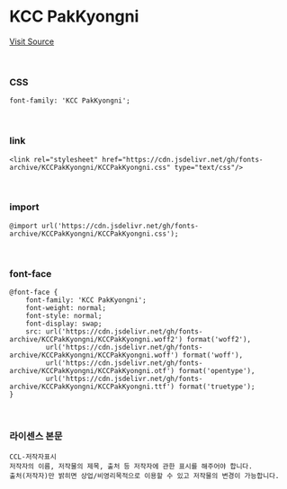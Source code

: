 # KCC PakKyongni

[Visit Source](https://gongu.copyright.or.kr/gongu/wrt/wrt/view.do?wrtSn=13209185&menuNo=200023)

&nbsp;

### CSS

```
font-family: 'KCC PakKyongni';
```

&nbsp;

### link

```
<link rel="stylesheet" href="https://cdn.jsdelivr.net/gh/fonts-archive/KCCPakKyongni/KCCPakKyongni.css" type="text/css"/>
```

&nbsp;

### import

```
@import url('https://cdn.jsdelivr.net/gh/fonts-archive/KCCPakKyongni/KCCPakKyongni.css');
```

&nbsp;

### font-face

```
@font-face {
    font-family: 'KCC PakKyongni';
    font-weight: normal;
    font-style: normal;
    font-display: swap;
    src: url('https://cdn.jsdelivr.net/gh/fonts-archive/KCCPakKyongni/KCCPakKyongni.woff2') format('woff2'),
         url('https://cdn.jsdelivr.net/gh/fonts-archive/KCCPakKyongni/KCCPakKyongni.woff') format('woff'),
         url('https://cdn.jsdelivr.net/gh/fonts-archive/KCCPakKyongni/KCCPakKyongni.otf') format('opentype'),
         url('https://cdn.jsdelivr.net/gh/fonts-archive/KCCPakKyongni/KCCPakKyongni.ttf') format('truetype');
}
```

&nbsp;

### 라이센스 본문

```
CCL-저작자표시 
저작자의 이름, 저작물의 제목, 출처 등 저작자에 관한 표시를 해주어야 합니다. 
출처(저작자)만 밝히면 상업/비영리목적으로 이용할 수 있고 저작물의 변경이 가능합니다.
```
